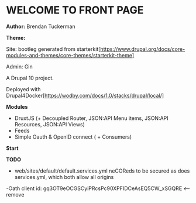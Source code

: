# WELCOME TO FRONT PAGE #

**Author:** Brendan Tuckerman

**Theme:** 

 Site: bootleg generated from starterkit[https://www.drupal.org/docs/core-modules-and-themes/core-themes/starterkit-theme]

Admin: Gin

A Drupal 10 project.

Deployed with Drupal4Docker[https://wodby.com/docs/1.0/stacks/drupal/local/]


**Modules**

- DruxtJS (+ Decoupled Router, JSON:API Menu items, JSON:API Resources, JSON:API Views)
- Feeds
- Simple Oauth & OpenID connect ( + Consumers)


**Start** 

**TODO**

- web/sites/default/default.services.yml neCOReds to be secured
as does services.yml, which both allow all origins

-Oath client id: gq3OT9eOCGSCyiPRcsPc90XPFIDCeAsEQ5CW_xSGQRE <--remove
